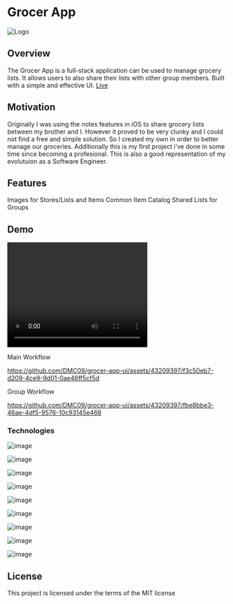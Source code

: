 
# Grocer App

![Logo](https://github.com/DMC09/grocer-app-ui/assets/43209397/5722a9fe-c4c5-4f50-8fe2-62a2297e001c)


## Overview
The Grocer App is a full-stack application can be used to manage grocery lists. It allows users to also share their lists with other group members. Built with a simple and effective UI.
[Live ](https://grocer-app-ui.vercel.app/)


## Motivation

Originally I was using the notes features in iOS to share grocery lists between my brother and I. However it proved to be very clunky and I could not find a free and simple solution. So I created my own in order to better manage our groceries. Additionally this is my first project i've done in some time since becoming a profesional. This is also a good representation of my evolutuion as a Software Engineer. 
	

## Features
Images for Stores/Lists and Items
Common Item Catalog
Shared Lists for Groups  

## Demo   

<video width="320" height="240" controls>
  <source src="./demo/group.mp4" type="video/mp4">
</video>


Main Workflow 

https://github.com/DMC09/grocer-app-ui/assets/43209397/f3c50eb7-d209-4ce9-9d01-0ae46ff5cf5d

Group Workflow

https://github.com/DMC09/grocer-app-ui/assets/43209397/fbe8bbe3-46ae-4df5-9576-10c93145e468









### Technologies


![image](https://img.shields.io/badge/LinkedIn-0077B5?style=for-the-badge&logo=linkedin&logoColor=white)

![image](https://img.shields.io/badge/TypeScript-007ACC?style=for-the-badge&logo=typescript&logoColor=white)

![image](https://img.shields.io/badge/React-20232A?style=for-the-badge&logo=react&logoColor=61DAFB)


![image](https://img.shields.io/badge/next%20js-000000?style=for-the-badge&logo=nextdotjs&logoColor=white)

![image](https://img.shields.io/badge/Supabase-181818?style=for-the-badge&logo=supabase&logoColor=white)

![image](https://img.shields.io/badge/Vercel-000000?style=for-the-badge&logo=vercel&logoColor=white)

![image](https://img.shields.io/badge/Material%20UI-007FFF?style=for-the-badge&logo=mui&logoColor=white)


![image](https://img.shields.io/badge/PostgreSQL-316192?style=for-the-badge&logo=postgresql&logoColor=white)


![image](https://img.shields.io/badge/Playwright-45ba4b?style=for-the-badge&logo=Playwright&logoColor=white)



## License 
This project is licensed under the terms of the MIT license
